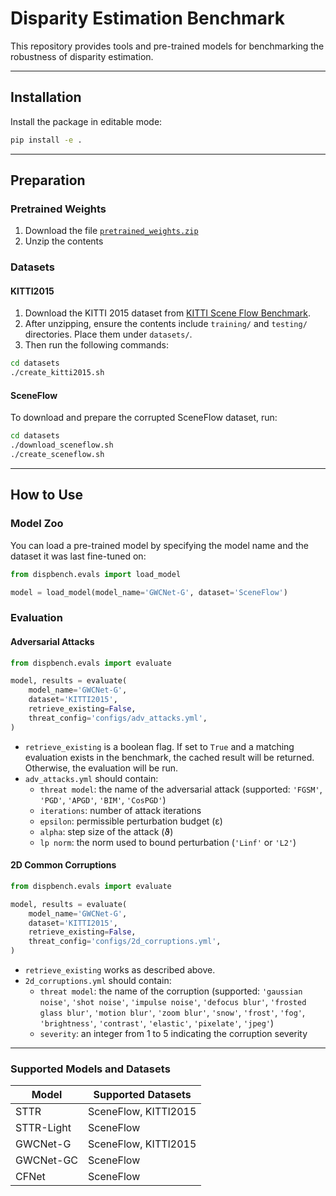 # Disparity Estimation Benchmark

This repository provides tools and pre-trained models for benchmarking the robustness of disparity estimation.

---

## Installation

Install the package in editable mode:

```bash
pip install -e .
```

---

## Preparation

### Pretrained Weights

1. Download the file [`pretrained_weights.zip`](https://data.dws.informatik.uni-mannheim.de/machinelearning/robustness_benchmarking/disparity_estimation/pretrained_weights.zip)
2. Unzip the contents

### Datasets

#### KITTI2015

1. Download the KITTI 2015 dataset from [KITTI Scene Flow Benchmark](https://www.cvlibs.net/datasets/kitti/eval_scene_flow.php?benchmark=stereo).
2. After unzipping, ensure the contents include `training/` and `testing/` directories. Place them under `datasets/`.
3. Then run the following commands:

```bash
cd datasets
./create_kitti2015.sh
```

#### SceneFlow

To download and prepare the corrupted SceneFlow dataset, run:

```bash
cd datasets
./download_sceneflow.sh
./create_sceneflow.sh
```

---

## How to Use

### Model Zoo

You can load a pre-trained model by specifying the model name and the dataset it was last fine-tuned on:

```python
from dispbench.evals import load_model

model = load_model(model_name='GWCNet-G', dataset='SceneFlow')
```

### Evaluation

#### Adversarial Attacks

```python
from dispbench.evals import evaluate

model, results = evaluate(
    model_name='GWCNet-G',
    dataset='KITTI2015',
    retrieve_existing=False,
    threat_config='configs/adv_attacks.yml',
)
```

- `retrieve_existing` is a boolean flag. If set to `True` and a matching evaluation exists in the benchmark, the cached result will be returned. Otherwise, the evaluation will be run.
- `adv_attacks.yml` should contain:
  - `threat model`: the name of the adversarial attack (supported: `'FGSM'`, `'PGD'`, `'APGD'`, `'BIM'`, `'CosPGD'`)
  - `iterations`: number of attack iterations
  - `epsilon`: permissible perturbation budget (ε)
  - `alpha`: step size of the attack (ϑ)
  - `lp norm`: the norm used to bound perturbation (`'Linf'` or `'L2'`)

#### 2D Common Corruptions

```python
from dispbench.evals import evaluate

model, results = evaluate(
    model_name='GWCNet-G',
    dataset='KITTI2015',
    retrieve_existing=False,
    threat_config='configs/2d_corruptions.yml',
)
```

- `retrieve_existing` works as described above.
- `2d_corruptions.yml` should contain:
  - `threat model`: the name of the corruption (supported: `'gaussian noise'`, `'shot noise'`, `'impulse noise'`, `'defocus blur'`, `'frosted glass blur'`, `'motion blur'`, `'zoom blur'`, `'snow'`, `'frost'`, `'fog'`, `'brightness'`, `'contrast'`, `'elastic'`, `'pixelate'`, `'jpeg'`)
  - `severity`: an integer from 1 to 5 indicating the corruption severity

---

### Supported Models and Datasets

| Model        | Supported Datasets     |
|--------------|------------------------|
| STTR         | SceneFlow, KITTI2015   |
| STTR-Light   | SceneFlow              |
| GWCNet-G     | SceneFlow, KITTI2015   |
| GWCNet-GC    | SceneFlow              |
| CFNet        | SceneFlow              |
